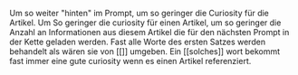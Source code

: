 Um so weiter "hinten" im Prompt, um so geringer die Curiosity für die Artikel.
Um So geringer die curiosity für einen Artikel, um so geringer die Anzahl an Informationen aus diesem Artikel die für den nächsten Prompt in der Kette geladen werden.
Fast alle Worte des ersten Satzes werden behandelt als wären sie von \[\[\]\] umgeben. Ein \[\[solches\]\] wort bekommt fast immer eine gute curiosity wenn es einen Artikel referenziert.